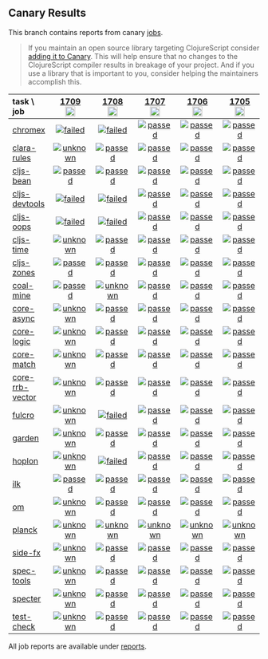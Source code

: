 ## Canary Results

This branch contains reports from canary [jobs](https://github.com/cljs-oss/canary/tree/jobs).

> If you maintain an open source library targeting ClojureScript consider [adding it to Canary](https://github.com/cljs-oss/canary/tree/master#how-to-participate). This will help ensure that no changes to the ClojureScript compiler results in breakage of your project. And if you use a library that is important to you, consider helping the maintainers accomplish this.

[//]: # (begin_overview_table)

| task \ job | <a href="reports/2021/03/06/job-001709-1.10.836-69b66374" title="job #1709&#xA;&#xA;job&#xA;&#xA;requested by BinaryAge Bot (@babot) on 2021-03-06T11:07:54Z">1709<br/><img width=20 height=20 src="https://avatars.githubusercontent.com/u/1476765?v=4&s=60"></a> | <a href="reports/2021/03/05/job-001708-1.10.835-715cdc07" title="job #1708&#xA;&#xA;job&#xA;&#xA;requested by BinaryAge Bot (@babot) on 2021-03-05T11:08:09Z">1708<br/><img width=20 height=20 src="https://avatars.githubusercontent.com/u/1476765?v=4&s=60"></a> | <a href="reports/2021/03/04/job-001707-1.10.834-496cbc29" title="job #1707&#xA;&#xA;job&#xA;&#xA;requested by BinaryAge Bot (@babot) on 2021-03-04T11:08:03Z">1707<br/><img width=20 height=20 src="https://avatars.githubusercontent.com/u/1476765?v=4&s=60"></a> | <a href="reports/2021/03/03/job-001706-1.10.834-496cbc29" title="job #1706&#xA;&#xA;job&#xA;&#xA;requested by BinaryAge Bot (@babot) on 2021-03-03T11:08:01Z">1706<br/><img width=20 height=20 src="https://avatars.githubusercontent.com/u/1476765?v=4&s=60"></a> | <a href="reports/2021/03/02/job-001705-1.10.834-496cbc29" title="job #1705&#xA;&#xA;job&#xA;&#xA;requested by BinaryAge Bot (@babot) on 2021-03-02T11:06:49Z">1705<br/><img width=20 height=20 src="https://avatars.githubusercontent.com/u/1476765?v=4&s=60"></a> | <a href="reports/2021/03/01/job-001704-1.10.834-496cbc29" title="job #1704&#xA;&#xA;job&#xA;&#xA;requested by BinaryAge Bot (@babot) on 2021-03-01T11:15:41Z">1704<br/><img width=20 height=20 src="https://avatars.githubusercontent.com/u/1476765?v=4&s=60"></a> | <a href="reports/2021/02/28/job-001703-1.10.834-496cbc29" title="job #1703&#xA;&#xA;job&#xA;&#xA;requested by BinaryAge Bot (@babot) on 2021-02-28T11:08:00Z">1703<br/><img width=20 height=20 src="https://avatars.githubusercontent.com/u/1476765?v=4&s=60"></a> | <a href="reports/2021/02/27/job-001702-1.10.834-496cbc29" title="job #1702&#xA;&#xA;job&#xA;&#xA;requested by BinaryAge Bot (@babot) on 2021-02-27T11:08:04Z">1702<br/><img width=20 height=20 src="https://avatars.githubusercontent.com/u/1476765?v=4&s=60"></a> | <a href="reports/2021/02/26/job-001701-1.10.834-496cbc29" title="job #1701&#xA;&#xA;job&#xA;&#xA;requested by BinaryAge Bot (@babot) on 2021-02-26T11:12:28Z">1701<br/><img width=20 height=20 src="https://avatars.githubusercontent.com/u/1476765?v=4&s=60"></a> | <a href="reports/2021/02/25/job-001700-1.10.834-496cbc29" title="job #1700&#xA;&#xA;job&#xA;&#xA;requested by BinaryAge Bot (@babot) on 2021-02-25T11:07:54Z">1700<br/><img width=20 height=20 src="https://avatars.githubusercontent.com/u/1476765?v=4&s=60"></a> |
| :--- | :---: | :---: | :---: | :---: | :---: | :---: | :---: | :---: | :---: | :---: |
| [chromex](https://github.com/binaryage/chromex) | <a href="reports/2021/03/06/job-001709-1.10.836-69b66374#-chromex"><img title="failed" src="http://box.binaryage.com/s-failed.svg"><a> | <a href="reports/2021/03/05/job-001708-1.10.835-715cdc07#-chromex"><img title="failed" src="http://box.binaryage.com/s-failed.svg"><a> | <a href="reports/2021/03/04/job-001707-1.10.834-496cbc29#-chromex"><img title="passed" src="http://box.binaryage.com/s-passed.svg"><a> | <a href="reports/2021/03/03/job-001706-1.10.834-496cbc29#-chromex"><img title="passed" src="http://box.binaryage.com/s-passed.svg"><a> | <a href="reports/2021/03/02/job-001705-1.10.834-496cbc29#-chromex"><img title="passed" src="http://box.binaryage.com/s-passed.svg"><a> | <a href="reports/2021/03/01/job-001704-1.10.834-496cbc29#-chromex"><img title="passed" src="http://box.binaryage.com/s-passed.svg"><a> | <a href="reports/2021/02/28/job-001703-1.10.834-496cbc29#-chromex"><img title="passed" src="http://box.binaryage.com/s-passed.svg"><a> | <a href="reports/2021/02/27/job-001702-1.10.834-496cbc29#-chromex"><img title="passed" src="http://box.binaryage.com/s-passed.svg"><a> | <a href="reports/2021/02/26/job-001701-1.10.834-496cbc29#-chromex"><img title="passed" src="http://box.binaryage.com/s-passed.svg"><a> | <a href="reports/2021/02/25/job-001700-1.10.834-496cbc29#-chromex"><img title="passed" src="http://box.binaryage.com/s-passed.svg"><a> |
| [clara-rules](https://github.com/cerner/clara-rules) | <a href="reports/2021/03/06/job-001709-1.10.836-69b66374#-clara-rules"><img title="unknown" src="http://box.binaryage.com/s-unknown.svg"><a> | <a href="reports/2021/03/05/job-001708-1.10.835-715cdc07#-clara-rules"><img title="passed" src="http://box.binaryage.com/s-passed.svg"><a> | <a href="reports/2021/03/04/job-001707-1.10.834-496cbc29#-clara-rules"><img title="passed" src="http://box.binaryage.com/s-passed.svg"><a> | <a href="reports/2021/03/03/job-001706-1.10.834-496cbc29#-clara-rules"><img title="passed" src="http://box.binaryage.com/s-passed.svg"><a> | <a href="reports/2021/03/02/job-001705-1.10.834-496cbc29#-clara-rules"><img title="passed" src="http://box.binaryage.com/s-passed.svg"><a> | <a href="reports/2021/03/01/job-001704-1.10.834-496cbc29#-clara-rules"><img title="passed" src="http://box.binaryage.com/s-passed.svg"><a> | <a href="reports/2021/02/28/job-001703-1.10.834-496cbc29#-clara-rules"><img title="passed" src="http://box.binaryage.com/s-passed.svg"><a> | <a href="reports/2021/02/27/job-001702-1.10.834-496cbc29#-clara-rules"><img title="passed" src="http://box.binaryage.com/s-passed.svg"><a> | <a href="reports/2021/02/26/job-001701-1.10.834-496cbc29#-clara-rules"><img title="passed" src="http://box.binaryage.com/s-passed.svg"><a> | <a href="reports/2021/02/25/job-001700-1.10.834-496cbc29#-clara-rules"><img title="passed" src="http://box.binaryage.com/s-passed.svg"><a> |
| [cljs-bean](https://github.com/mfikes/cljs-bean) | <a href="reports/2021/03/06/job-001709-1.10.836-69b66374#-cljs-bean"><img title="passed" src="http://box.binaryage.com/s-passed.svg"><a> | <a href="reports/2021/03/05/job-001708-1.10.835-715cdc07#-cljs-bean"><img title="passed" src="http://box.binaryage.com/s-passed.svg"><a> | <a href="reports/2021/03/04/job-001707-1.10.834-496cbc29#-cljs-bean"><img title="passed" src="http://box.binaryage.com/s-passed.svg"><a> | <a href="reports/2021/03/03/job-001706-1.10.834-496cbc29#-cljs-bean"><img title="passed" src="http://box.binaryage.com/s-passed.svg"><a> | <a href="reports/2021/03/02/job-001705-1.10.834-496cbc29#-cljs-bean"><img title="passed" src="http://box.binaryage.com/s-passed.svg"><a> | <a href="reports/2021/03/01/job-001704-1.10.834-496cbc29#-cljs-bean"><img title="passed" src="http://box.binaryage.com/s-passed.svg"><a> | <a href="reports/2021/02/28/job-001703-1.10.834-496cbc29#-cljs-bean"><img title="passed" src="http://box.binaryage.com/s-passed.svg"><a> | <a href="reports/2021/02/27/job-001702-1.10.834-496cbc29#-cljs-bean"><img title="passed" src="http://box.binaryage.com/s-passed.svg"><a> | <a href="reports/2021/02/26/job-001701-1.10.834-496cbc29#-cljs-bean"><img title="passed" src="http://box.binaryage.com/s-passed.svg"><a> | <a href="reports/2021/02/25/job-001700-1.10.834-496cbc29#-cljs-bean"><img title="passed" src="http://box.binaryage.com/s-passed.svg"><a> |
| [cljs-devtools](https://github.com/binaryage/cljs-devtools) | <a href="reports/2021/03/06/job-001709-1.10.836-69b66374#-cljs-devtools"><img title="failed" src="http://box.binaryage.com/s-failed.svg"><a> | <a href="reports/2021/03/05/job-001708-1.10.835-715cdc07#-cljs-devtools"><img title="failed" src="http://box.binaryage.com/s-failed.svg"><a> | <a href="reports/2021/03/04/job-001707-1.10.834-496cbc29#-cljs-devtools"><img title="passed" src="http://box.binaryage.com/s-passed.svg"><a> | <a href="reports/2021/03/03/job-001706-1.10.834-496cbc29#-cljs-devtools"><img title="passed" src="http://box.binaryage.com/s-passed.svg"><a> | <a href="reports/2021/03/02/job-001705-1.10.834-496cbc29#-cljs-devtools"><img title="passed" src="http://box.binaryage.com/s-passed.svg"><a> | <a href="reports/2021/03/01/job-001704-1.10.834-496cbc29#-cljs-devtools"><img title="passed" src="http://box.binaryage.com/s-passed.svg"><a> | <a href="reports/2021/02/28/job-001703-1.10.834-496cbc29#-cljs-devtools"><img title="passed" src="http://box.binaryage.com/s-passed.svg"><a> | <a href="reports/2021/02/27/job-001702-1.10.834-496cbc29#-cljs-devtools"><img title="passed" src="http://box.binaryage.com/s-passed.svg"><a> | <a href="reports/2021/02/26/job-001701-1.10.834-496cbc29#-cljs-devtools"><img title="passed" src="http://box.binaryage.com/s-passed.svg"><a> | <a href="reports/2021/02/25/job-001700-1.10.834-496cbc29#-cljs-devtools"><img title="passed" src="http://box.binaryage.com/s-passed.svg"><a> |
| [cljs-oops](https://github.com/binaryage/cljs-oops) | <a href="reports/2021/03/06/job-001709-1.10.836-69b66374#-cljs-oops"><img title="failed" src="http://box.binaryage.com/s-failed.svg"><a> | <a href="reports/2021/03/05/job-001708-1.10.835-715cdc07#-cljs-oops"><img title="failed" src="http://box.binaryage.com/s-failed.svg"><a> | <a href="reports/2021/03/04/job-001707-1.10.834-496cbc29#-cljs-oops"><img title="passed" src="http://box.binaryage.com/s-passed.svg"><a> | <a href="reports/2021/03/03/job-001706-1.10.834-496cbc29#-cljs-oops"><img title="passed" src="http://box.binaryage.com/s-passed.svg"><a> | <a href="reports/2021/03/02/job-001705-1.10.834-496cbc29#-cljs-oops"><img title="passed" src="http://box.binaryage.com/s-passed.svg"><a> | <a href="reports/2021/03/01/job-001704-1.10.834-496cbc29#-cljs-oops"><img title="passed" src="http://box.binaryage.com/s-passed.svg"><a> | <a href="reports/2021/02/28/job-001703-1.10.834-496cbc29#-cljs-oops"><img title="passed" src="http://box.binaryage.com/s-passed.svg"><a> | <a href="reports/2021/02/27/job-001702-1.10.834-496cbc29#-cljs-oops"><img title="passed" src="http://box.binaryage.com/s-passed.svg"><a> | <a href="reports/2021/02/26/job-001701-1.10.834-496cbc29#-cljs-oops"><img title="passed" src="http://box.binaryage.com/s-passed.svg"><a> | <a href="reports/2021/02/25/job-001700-1.10.834-496cbc29#-cljs-oops"><img title="passed" src="http://box.binaryage.com/s-passed.svg"><a> |
| [cljs-time](https://github.com/andrewmcveigh/cljs-time) | <a href="reports/2021/03/06/job-001709-1.10.836-69b66374#-cljs-time"><img title="unknown" src="http://box.binaryage.com/s-unknown.svg"><a> | <a href="reports/2021/03/05/job-001708-1.10.835-715cdc07#-cljs-time"><img title="passed" src="http://box.binaryage.com/s-passed.svg"><a> | <a href="reports/2021/03/04/job-001707-1.10.834-496cbc29#-cljs-time"><img title="passed" src="http://box.binaryage.com/s-passed.svg"><a> | <a href="reports/2021/03/03/job-001706-1.10.834-496cbc29#-cljs-time"><img title="passed" src="http://box.binaryage.com/s-passed.svg"><a> | <a href="reports/2021/03/02/job-001705-1.10.834-496cbc29#-cljs-time"><img title="passed" src="http://box.binaryage.com/s-passed.svg"><a> | <a href="reports/2021/03/01/job-001704-1.10.834-496cbc29#-cljs-time"><img title="passed" src="http://box.binaryage.com/s-passed.svg"><a> | <a href="reports/2021/02/28/job-001703-1.10.834-496cbc29#-cljs-time"><img title="passed" src="http://box.binaryage.com/s-passed.svg"><a> | <a href="reports/2021/02/27/job-001702-1.10.834-496cbc29#-cljs-time"><img title="passed" src="http://box.binaryage.com/s-passed.svg"><a> | <a href="reports/2021/02/26/job-001701-1.10.834-496cbc29#-cljs-time"><img title="passed" src="http://box.binaryage.com/s-passed.svg"><a> | <a href="reports/2021/02/25/job-001700-1.10.834-496cbc29#-cljs-time"><img title="passed" src="http://box.binaryage.com/s-passed.svg"><a> |
| [cljs-zones](https://github.com/binaryage/cljs-zones) | <a href="reports/2021/03/06/job-001709-1.10.836-69b66374#-cljs-zones"><img title="passed" src="http://box.binaryage.com/s-passed.svg"><a> | <a href="reports/2021/03/05/job-001708-1.10.835-715cdc07#-cljs-zones"><img title="passed" src="http://box.binaryage.com/s-passed.svg"><a> | <a href="reports/2021/03/04/job-001707-1.10.834-496cbc29#-cljs-zones"><img title="passed" src="http://box.binaryage.com/s-passed.svg"><a> | <a href="reports/2021/03/03/job-001706-1.10.834-496cbc29#-cljs-zones"><img title="passed" src="http://box.binaryage.com/s-passed.svg"><a> | <a href="reports/2021/03/02/job-001705-1.10.834-496cbc29#-cljs-zones"><img title="passed" src="http://box.binaryage.com/s-passed.svg"><a> | <a href="reports/2021/03/01/job-001704-1.10.834-496cbc29#-cljs-zones"><img title="passed" src="http://box.binaryage.com/s-passed.svg"><a> | <a href="reports/2021/02/28/job-001703-1.10.834-496cbc29#-cljs-zones"><img title="passed" src="http://box.binaryage.com/s-passed.svg"><a> | <a href="reports/2021/02/27/job-001702-1.10.834-496cbc29#-cljs-zones"><img title="passed" src="http://box.binaryage.com/s-passed.svg"><a> | <a href="reports/2021/02/26/job-001701-1.10.834-496cbc29#-cljs-zones"><img title="passed" src="http://box.binaryage.com/s-passed.svg"><a> | <a href="reports/2021/02/25/job-001700-1.10.834-496cbc29#-cljs-zones"><img title="passed" src="http://box.binaryage.com/s-passed.svg"><a> |
| [coal-mine](https://github.com/mfikes/coal-mine) | <a href="reports/2021/03/06/job-001709-1.10.836-69b66374#-coal-mine"><img title="passed" src="http://box.binaryage.com/s-passed.svg"><a> | <a href="reports/2021/03/05/job-001708-1.10.835-715cdc07#-coal-mine"><img title="unknown" src="http://box.binaryage.com/s-unknown.svg"><a> | <a href="reports/2021/03/04/job-001707-1.10.834-496cbc29#-coal-mine"><img title="passed" src="http://box.binaryage.com/s-passed.svg"><a> | <a href="reports/2021/03/03/job-001706-1.10.834-496cbc29#-coal-mine"><img title="passed" src="http://box.binaryage.com/s-passed.svg"><a> | <a href="reports/2021/03/02/job-001705-1.10.834-496cbc29#-coal-mine"><img title="passed" src="http://box.binaryage.com/s-passed.svg"><a> | <a href="reports/2021/03/01/job-001704-1.10.834-496cbc29#-coal-mine"><img title="passed" src="http://box.binaryage.com/s-passed.svg"><a> | <a href="reports/2021/02/28/job-001703-1.10.834-496cbc29#-coal-mine"><img title="passed" src="http://box.binaryage.com/s-passed.svg"><a> | <a href="reports/2021/02/27/job-001702-1.10.834-496cbc29#-coal-mine"><img title="passed" src="http://box.binaryage.com/s-passed.svg"><a> | <a href="reports/2021/02/26/job-001701-1.10.834-496cbc29#-coal-mine"><img title="passed" src="http://box.binaryage.com/s-passed.svg"><a> | <a href="reports/2021/02/25/job-001700-1.10.834-496cbc29#-coal-mine"><img title="passed" src="http://box.binaryage.com/s-passed.svg"><a> |
| [core-async](https://github.com/clojure/core.async) | <a href="reports/2021/03/06/job-001709-1.10.836-69b66374#-core-async"><img title="unknown" src="http://box.binaryage.com/s-unknown.svg"><a> | <a href="reports/2021/03/05/job-001708-1.10.835-715cdc07#-core-async"><img title="passed" src="http://box.binaryage.com/s-passed.svg"><a> | <a href="reports/2021/03/04/job-001707-1.10.834-496cbc29#-core-async"><img title="passed" src="http://box.binaryage.com/s-passed.svg"><a> | <a href="reports/2021/03/03/job-001706-1.10.834-496cbc29#-core-async"><img title="passed" src="http://box.binaryage.com/s-passed.svg"><a> | <a href="reports/2021/03/02/job-001705-1.10.834-496cbc29#-core-async"><img title="passed" src="http://box.binaryage.com/s-passed.svg"><a> | <a href="reports/2021/03/01/job-001704-1.10.834-496cbc29#-core-async"><img title="passed" src="http://box.binaryage.com/s-passed.svg"><a> | <a href="reports/2021/02/28/job-001703-1.10.834-496cbc29#-core-async"><img title="passed" src="http://box.binaryage.com/s-passed.svg"><a> | <a href="reports/2021/02/27/job-001702-1.10.834-496cbc29#-core-async"><img title="passed" src="http://box.binaryage.com/s-passed.svg"><a> | <a href="reports/2021/02/26/job-001701-1.10.834-496cbc29#-core-async"><img title="passed" src="http://box.binaryage.com/s-passed.svg"><a> | <a href="reports/2021/02/25/job-001700-1.10.834-496cbc29#-core-async"><img title="passed" src="http://box.binaryage.com/s-passed.svg"><a> |
| [core-logic](https://github.com/clojure/core.logic) | <a href="reports/2021/03/06/job-001709-1.10.836-69b66374#-core-logic"><img title="unknown" src="http://box.binaryage.com/s-unknown.svg"><a> | <a href="reports/2021/03/05/job-001708-1.10.835-715cdc07#-core-logic"><img title="passed" src="http://box.binaryage.com/s-passed.svg"><a> | <a href="reports/2021/03/04/job-001707-1.10.834-496cbc29#-core-logic"><img title="passed" src="http://box.binaryage.com/s-passed.svg"><a> | <a href="reports/2021/03/03/job-001706-1.10.834-496cbc29#-core-logic"><img title="passed" src="http://box.binaryage.com/s-passed.svg"><a> | <a href="reports/2021/03/02/job-001705-1.10.834-496cbc29#-core-logic"><img title="passed" src="http://box.binaryage.com/s-passed.svg"><a> | <a href="reports/2021/03/01/job-001704-1.10.834-496cbc29#-core-logic"><img title="passed" src="http://box.binaryage.com/s-passed.svg"><a> | <a href="reports/2021/02/28/job-001703-1.10.834-496cbc29#-core-logic"><img title="passed" src="http://box.binaryage.com/s-passed.svg"><a> | <a href="reports/2021/02/27/job-001702-1.10.834-496cbc29#-core-logic"><img title="passed" src="http://box.binaryage.com/s-passed.svg"><a> | <a href="reports/2021/02/26/job-001701-1.10.834-496cbc29#-core-logic"><img title="passed" src="http://box.binaryage.com/s-passed.svg"><a> | <a href="reports/2021/02/25/job-001700-1.10.834-496cbc29#-core-logic"><img title="passed" src="http://box.binaryage.com/s-passed.svg"><a> |
| [core-match](https://github.com/clojure/core.match) | <a href="reports/2021/03/06/job-001709-1.10.836-69b66374#-core-match"><img title="unknown" src="http://box.binaryage.com/s-unknown.svg"><a> | <a href="reports/2021/03/05/job-001708-1.10.835-715cdc07#-core-match"><img title="passed" src="http://box.binaryage.com/s-passed.svg"><a> | <a href="reports/2021/03/04/job-001707-1.10.834-496cbc29#-core-match"><img title="passed" src="http://box.binaryage.com/s-passed.svg"><a> | <a href="reports/2021/03/03/job-001706-1.10.834-496cbc29#-core-match"><img title="passed" src="http://box.binaryage.com/s-passed.svg"><a> | <a href="reports/2021/03/02/job-001705-1.10.834-496cbc29#-core-match"><img title="passed" src="http://box.binaryage.com/s-passed.svg"><a> | <a href="reports/2021/03/01/job-001704-1.10.834-496cbc29#-core-match"><img title="passed" src="http://box.binaryage.com/s-passed.svg"><a> | <a href="reports/2021/02/28/job-001703-1.10.834-496cbc29#-core-match"><img title="passed" src="http://box.binaryage.com/s-passed.svg"><a> | <a href="reports/2021/02/27/job-001702-1.10.834-496cbc29#-core-match"><img title="passed" src="http://box.binaryage.com/s-passed.svg"><a> | <a href="reports/2021/02/26/job-001701-1.10.834-496cbc29#-core-match"><img title="passed" src="http://box.binaryage.com/s-passed.svg"><a> | <a href="reports/2021/02/25/job-001700-1.10.834-496cbc29#-core-match"><img title="passed" src="http://box.binaryage.com/s-passed.svg"><a> |
| [core-rrb-vector](https://github.com/clojure/core.rrb-vector) | <a href="reports/2021/03/06/job-001709-1.10.836-69b66374#-core-rrb-vector"><img title="unknown" src="http://box.binaryage.com/s-unknown.svg"><a> | <a href="reports/2021/03/05/job-001708-1.10.835-715cdc07#-core-rrb-vector"><img title="passed" src="http://box.binaryage.com/s-passed.svg"><a> | <a href="reports/2021/03/04/job-001707-1.10.834-496cbc29#-core-rrb-vector"><img title="passed" src="http://box.binaryage.com/s-passed.svg"><a> | <a href="reports/2021/03/03/job-001706-1.10.834-496cbc29#-core-rrb-vector"><img title="passed" src="http://box.binaryage.com/s-passed.svg"><a> | <a href="reports/2021/03/02/job-001705-1.10.834-496cbc29#-core-rrb-vector"><img title="passed" src="http://box.binaryage.com/s-passed.svg"><a> | <a href="reports/2021/03/01/job-001704-1.10.834-496cbc29#-core-rrb-vector"><img title="passed" src="http://box.binaryage.com/s-passed.svg"><a> | <a href="reports/2021/02/28/job-001703-1.10.834-496cbc29#-core-rrb-vector"><img title="passed" src="http://box.binaryage.com/s-passed.svg"><a> | <a href="reports/2021/02/27/job-001702-1.10.834-496cbc29#-core-rrb-vector"><img title="passed" src="http://box.binaryage.com/s-passed.svg"><a> | <a href="reports/2021/02/26/job-001701-1.10.834-496cbc29#-core-rrb-vector"><img title="passed" src="http://box.binaryage.com/s-passed.svg"><a> | <a href="reports/2021/02/25/job-001700-1.10.834-496cbc29#-core-rrb-vector"><img title="passed" src="http://box.binaryage.com/s-passed.svg"><a> |
| [fulcro](https://github.com/fulcrologic/fulcro) | <a href="reports/2021/03/06/job-001709-1.10.836-69b66374#-fulcro"><img title="unknown" src="http://box.binaryage.com/s-unknown.svg"><a> | <a href="reports/2021/03/05/job-001708-1.10.835-715cdc07#-fulcro"><img title="failed" src="http://box.binaryage.com/s-failed.svg"><a> | <a href="reports/2021/03/04/job-001707-1.10.834-496cbc29#-fulcro"><img title="passed" src="http://box.binaryage.com/s-passed.svg"><a> | <a href="reports/2021/03/03/job-001706-1.10.834-496cbc29#-fulcro"><img title="passed" src="http://box.binaryage.com/s-passed.svg"><a> | <a href="reports/2021/03/02/job-001705-1.10.834-496cbc29#-fulcro"><img title="passed" src="http://box.binaryage.com/s-passed.svg"><a> | <a href="reports/2021/03/01/job-001704-1.10.834-496cbc29#-fulcro"><img title="passed" src="http://box.binaryage.com/s-passed.svg"><a> | <a href="reports/2021/02/28/job-001703-1.10.834-496cbc29#-fulcro"><img title="passed" src="http://box.binaryage.com/s-passed.svg"><a> | <a href="reports/2021/02/27/job-001702-1.10.834-496cbc29#-fulcro"><img title="passed" src="http://box.binaryage.com/s-passed.svg"><a> | <a href="reports/2021/02/26/job-001701-1.10.834-496cbc29#-fulcro"><img title="passed" src="http://box.binaryage.com/s-passed.svg"><a> | <a href="reports/2021/02/25/job-001700-1.10.834-496cbc29#-fulcro"><img title="passed" src="http://box.binaryage.com/s-passed.svg"><a> |
| [garden](https://github.com/noprompt/garden) | <a href="reports/2021/03/06/job-001709-1.10.836-69b66374#-garden"><img title="unknown" src="http://box.binaryage.com/s-unknown.svg"><a> | <a href="reports/2021/03/05/job-001708-1.10.835-715cdc07#-garden"><img title="passed" src="http://box.binaryage.com/s-passed.svg"><a> | <a href="reports/2021/03/04/job-001707-1.10.834-496cbc29#-garden"><img title="passed" src="http://box.binaryage.com/s-passed.svg"><a> | <a href="reports/2021/03/03/job-001706-1.10.834-496cbc29#-garden"><img title="passed" src="http://box.binaryage.com/s-passed.svg"><a> | <a href="reports/2021/03/02/job-001705-1.10.834-496cbc29#-garden"><img title="passed" src="http://box.binaryage.com/s-passed.svg"><a> | <a href="reports/2021/03/01/job-001704-1.10.834-496cbc29#-garden"><img title="passed" src="http://box.binaryage.com/s-passed.svg"><a> | <a href="reports/2021/02/28/job-001703-1.10.834-496cbc29#-garden"><img title="passed" src="http://box.binaryage.com/s-passed.svg"><a> | <a href="reports/2021/02/27/job-001702-1.10.834-496cbc29#-garden"><img title="passed" src="http://box.binaryage.com/s-passed.svg"><a> | <a href="reports/2021/02/26/job-001701-1.10.834-496cbc29#-garden"><img title="passed" src="http://box.binaryage.com/s-passed.svg"><a> | <a href="reports/2021/02/25/job-001700-1.10.834-496cbc29#-garden"><img title="passed" src="http://box.binaryage.com/s-passed.svg"><a> |
| [hoplon](https://github.com/hoplon/hoplon) | <a href="reports/2021/03/06/job-001709-1.10.836-69b66374#-hoplon"><img title="unknown" src="http://box.binaryage.com/s-unknown.svg"><a> | <a href="reports/2021/03/05/job-001708-1.10.835-715cdc07#-hoplon"><img title="failed" src="http://box.binaryage.com/s-failed.svg"><a> | <a href="reports/2021/03/04/job-001707-1.10.834-496cbc29#-hoplon"><img title="passed" src="http://box.binaryage.com/s-passed.svg"><a> | <a href="reports/2021/03/03/job-001706-1.10.834-496cbc29#-hoplon"><img title="passed" src="http://box.binaryage.com/s-passed.svg"><a> | <a href="reports/2021/03/02/job-001705-1.10.834-496cbc29#-hoplon"><img title="passed" src="http://box.binaryage.com/s-passed.svg"><a> | <a href="reports/2021/03/01/job-001704-1.10.834-496cbc29#-hoplon"><img title="passed" src="http://box.binaryage.com/s-passed.svg"><a> | <a href="reports/2021/02/28/job-001703-1.10.834-496cbc29#-hoplon"><img title="passed" src="http://box.binaryage.com/s-passed.svg"><a> | <a href="reports/2021/02/27/job-001702-1.10.834-496cbc29#-hoplon"><img title="passed" src="http://box.binaryage.com/s-passed.svg"><a> | <a href="reports/2021/02/26/job-001701-1.10.834-496cbc29#-hoplon"><img title="passed" src="http://box.binaryage.com/s-passed.svg"><a> | <a href="reports/2021/02/25/job-001700-1.10.834-496cbc29#-hoplon"><img title="passed" src="http://box.binaryage.com/s-passed.svg"><a> |
| [ilk](https://github.com/mfikes/ilk) | <a href="reports/2021/03/06/job-001709-1.10.836-69b66374#-ilk"><img title="passed" src="http://box.binaryage.com/s-passed.svg"><a> | <a href="reports/2021/03/05/job-001708-1.10.835-715cdc07#-ilk"><img title="passed" src="http://box.binaryage.com/s-passed.svg"><a> | <a href="reports/2021/03/04/job-001707-1.10.834-496cbc29#-ilk"><img title="passed" src="http://box.binaryage.com/s-passed.svg"><a> | <a href="reports/2021/03/03/job-001706-1.10.834-496cbc29#-ilk"><img title="passed" src="http://box.binaryage.com/s-passed.svg"><a> | <a href="reports/2021/03/02/job-001705-1.10.834-496cbc29#-ilk"><img title="passed" src="http://box.binaryage.com/s-passed.svg"><a> | <a href="reports/2021/03/01/job-001704-1.10.834-496cbc29#-ilk"><img title="passed" src="http://box.binaryage.com/s-passed.svg"><a> | <a href="reports/2021/02/28/job-001703-1.10.834-496cbc29#-ilk"><img title="passed" src="http://box.binaryage.com/s-passed.svg"><a> | <a href="reports/2021/02/27/job-001702-1.10.834-496cbc29#-ilk"><img title="passed" src="http://box.binaryage.com/s-passed.svg"><a> | <a href="reports/2021/02/26/job-001701-1.10.834-496cbc29#-ilk"><img title="passed" src="http://box.binaryage.com/s-passed.svg"><a> | <a href="reports/2021/02/25/job-001700-1.10.834-496cbc29#-ilk"><img title="passed" src="http://box.binaryage.com/s-passed.svg"><a> |
| [om](https://github.com/omcljs/om) | <a href="reports/2021/03/06/job-001709-1.10.836-69b66374#-om"><img title="unknown" src="http://box.binaryage.com/s-unknown.svg"><a> | <a href="reports/2021/03/05/job-001708-1.10.835-715cdc07#-om"><img title="passed" src="http://box.binaryage.com/s-passed.svg"><a> | <a href="reports/2021/03/04/job-001707-1.10.834-496cbc29#-om"><img title="passed" src="http://box.binaryage.com/s-passed.svg"><a> | <a href="reports/2021/03/03/job-001706-1.10.834-496cbc29#-om"><img title="passed" src="http://box.binaryage.com/s-passed.svg"><a> | <a href="reports/2021/03/02/job-001705-1.10.834-496cbc29#-om"><img title="passed" src="http://box.binaryage.com/s-passed.svg"><a> | <a href="reports/2021/03/01/job-001704-1.10.834-496cbc29#-om"><img title="passed" src="http://box.binaryage.com/s-passed.svg"><a> | <a href="reports/2021/02/28/job-001703-1.10.834-496cbc29#-om"><img title="passed" src="http://box.binaryage.com/s-passed.svg"><a> | <a href="reports/2021/02/27/job-001702-1.10.834-496cbc29#-om"><img title="passed" src="http://box.binaryage.com/s-passed.svg"><a> | <a href="reports/2021/02/26/job-001701-1.10.834-496cbc29#-om"><img title="passed" src="http://box.binaryage.com/s-passed.svg"><a> | <a href="reports/2021/02/25/job-001700-1.10.834-496cbc29#-om"><img title="passed" src="http://box.binaryage.com/s-passed.svg"><a> |
| [planck](https://github.com/planck-repl/planck) | <a href="reports/2021/03/06/job-001709-1.10.836-69b66374#-planck"><img title="unknown" src="http://box.binaryage.com/s-unknown.svg"><a> | <a href="reports/2021/03/05/job-001708-1.10.835-715cdc07#-planck"><img title="unknown" src="http://box.binaryage.com/s-unknown.svg"><a> | <a href="reports/2021/03/04/job-001707-1.10.834-496cbc29#-planck"><img title="unknown" src="http://box.binaryage.com/s-unknown.svg"><a> | <a href="reports/2021/03/03/job-001706-1.10.834-496cbc29#-planck"><img title="unknown" src="http://box.binaryage.com/s-unknown.svg"><a> | <a href="reports/2021/03/02/job-001705-1.10.834-496cbc29#-planck"><img title="unknown" src="http://box.binaryage.com/s-unknown.svg"><a> | <a href="reports/2021/03/01/job-001704-1.10.834-496cbc29#-planck"><img title="unknown" src="http://box.binaryage.com/s-unknown.svg"><a> | <a href="reports/2021/02/28/job-001703-1.10.834-496cbc29#-planck"><img title="unknown" src="http://box.binaryage.com/s-unknown.svg"><a> | <a href="reports/2021/02/27/job-001702-1.10.834-496cbc29#-planck"><img title="unknown" src="http://box.binaryage.com/s-unknown.svg"><a> | <a href="reports/2021/02/26/job-001701-1.10.834-496cbc29#-planck"><img title="unknown" src="http://box.binaryage.com/s-unknown.svg"><a> | <a href="reports/2021/02/25/job-001700-1.10.834-496cbc29#-planck"><img title="unknown" src="http://box.binaryage.com/s-unknown.svg"><a> |
| [side-fx](https://github.com/cljsrn/side-fx) | <a href="reports/2021/03/06/job-001709-1.10.836-69b66374#-side-fx"><img title="unknown" src="http://box.binaryage.com/s-unknown.svg"><a> | <a href="reports/2021/03/05/job-001708-1.10.835-715cdc07#-side-fx"><img title="passed" src="http://box.binaryage.com/s-passed.svg"><a> | <a href="reports/2021/03/04/job-001707-1.10.834-496cbc29#-side-fx"><img title="passed" src="http://box.binaryage.com/s-passed.svg"><a> | <a href="reports/2021/03/03/job-001706-1.10.834-496cbc29#-side-fx"><img title="passed" src="http://box.binaryage.com/s-passed.svg"><a> | <a href="reports/2021/03/02/job-001705-1.10.834-496cbc29#-side-fx"><img title="passed" src="http://box.binaryage.com/s-passed.svg"><a> | <a href="reports/2021/03/01/job-001704-1.10.834-496cbc29#-side-fx"><img title="passed" src="http://box.binaryage.com/s-passed.svg"><a> | <a href="reports/2021/02/28/job-001703-1.10.834-496cbc29#-side-fx"><img title="passed" src="http://box.binaryage.com/s-passed.svg"><a> | <a href="reports/2021/02/27/job-001702-1.10.834-496cbc29#-side-fx"><img title="passed" src="http://box.binaryage.com/s-passed.svg"><a> | <a href="reports/2021/02/26/job-001701-1.10.834-496cbc29#-side-fx"><img title="passed" src="http://box.binaryage.com/s-passed.svg"><a> | <a href="reports/2021/02/25/job-001700-1.10.834-496cbc29#-side-fx"><img title="passed" src="http://box.binaryage.com/s-passed.svg"><a> |
| [spec-tools](https://github.com/metosin/spec-tools) | <a href="reports/2021/03/06/job-001709-1.10.836-69b66374#-spec-tools"><img title="unknown" src="http://box.binaryage.com/s-unknown.svg"><a> | <a href="reports/2021/03/05/job-001708-1.10.835-715cdc07#-spec-tools"><img title="passed" src="http://box.binaryage.com/s-passed.svg"><a> | <a href="reports/2021/03/04/job-001707-1.10.834-496cbc29#-spec-tools"><img title="passed" src="http://box.binaryage.com/s-passed.svg"><a> | <a href="reports/2021/03/03/job-001706-1.10.834-496cbc29#-spec-tools"><img title="passed" src="http://box.binaryage.com/s-passed.svg"><a> | <a href="reports/2021/03/02/job-001705-1.10.834-496cbc29#-spec-tools"><img title="passed" src="http://box.binaryage.com/s-passed.svg"><a> | <a href="reports/2021/03/01/job-001704-1.10.834-496cbc29#-spec-tools"><img title="passed" src="http://box.binaryage.com/s-passed.svg"><a> | <a href="reports/2021/02/28/job-001703-1.10.834-496cbc29#-spec-tools"><img title="passed" src="http://box.binaryage.com/s-passed.svg"><a> | <a href="reports/2021/02/27/job-001702-1.10.834-496cbc29#-spec-tools"><img title="passed" src="http://box.binaryage.com/s-passed.svg"><a> | <a href="reports/2021/02/26/job-001701-1.10.834-496cbc29#-spec-tools"><img title="passed" src="http://box.binaryage.com/s-passed.svg"><a> | <a href="reports/2021/02/25/job-001700-1.10.834-496cbc29#-spec-tools"><img title="passed" src="http://box.binaryage.com/s-passed.svg"><a> |
| [specter](https://github.com/nathanmarz/specter) | <a href="reports/2021/03/06/job-001709-1.10.836-69b66374#-specter"><img title="unknown" src="http://box.binaryage.com/s-unknown.svg"><a> | <a href="reports/2021/03/05/job-001708-1.10.835-715cdc07#-specter"><img title="passed" src="http://box.binaryage.com/s-passed.svg"><a> | <a href="reports/2021/03/04/job-001707-1.10.834-496cbc29#-specter"><img title="passed" src="http://box.binaryage.com/s-passed.svg"><a> | <a href="reports/2021/03/03/job-001706-1.10.834-496cbc29#-specter"><img title="passed" src="http://box.binaryage.com/s-passed.svg"><a> | <a href="reports/2021/03/02/job-001705-1.10.834-496cbc29#-specter"><img title="passed" src="http://box.binaryage.com/s-passed.svg"><a> | <a href="reports/2021/03/01/job-001704-1.10.834-496cbc29#-specter"><img title="passed" src="http://box.binaryage.com/s-passed.svg"><a> | <a href="reports/2021/02/28/job-001703-1.10.834-496cbc29#-specter"><img title="passed" src="http://box.binaryage.com/s-passed.svg"><a> | <a href="reports/2021/02/27/job-001702-1.10.834-496cbc29#-specter"><img title="passed" src="http://box.binaryage.com/s-passed.svg"><a> | <a href="reports/2021/02/26/job-001701-1.10.834-496cbc29#-specter"><img title="passed" src="http://box.binaryage.com/s-passed.svg"><a> | <a href="reports/2021/02/25/job-001700-1.10.834-496cbc29#-specter"><img title="passed" src="http://box.binaryage.com/s-passed.svg"><a> |
| [test-check](https://github.com/clojure/test.check) | <a href="reports/2021/03/06/job-001709-1.10.836-69b66374#-test-check"><img title="unknown" src="http://box.binaryage.com/s-unknown.svg"><a> | <a href="reports/2021/03/05/job-001708-1.10.835-715cdc07#-test-check"><img title="passed" src="http://box.binaryage.com/s-passed.svg"><a> | <a href="reports/2021/03/04/job-001707-1.10.834-496cbc29#-test-check"><img title="passed" src="http://box.binaryage.com/s-passed.svg"><a> | <a href="reports/2021/03/03/job-001706-1.10.834-496cbc29#-test-check"><img title="passed" src="http://box.binaryage.com/s-passed.svg"><a> | <a href="reports/2021/03/02/job-001705-1.10.834-496cbc29#-test-check"><img title="passed" src="http://box.binaryage.com/s-passed.svg"><a> | <a href="reports/2021/03/01/job-001704-1.10.834-496cbc29#-test-check"><img title="passed" src="http://box.binaryage.com/s-passed.svg"><a> | <a href="reports/2021/02/28/job-001703-1.10.834-496cbc29#-test-check"><img title="passed" src="http://box.binaryage.com/s-passed.svg"><a> | <a href="reports/2021/02/27/job-001702-1.10.834-496cbc29#-test-check"><img title="passed" src="http://box.binaryage.com/s-passed.svg"><a> | <a href="reports/2021/02/26/job-001701-1.10.834-496cbc29#-test-check"><img title="passed" src="http://box.binaryage.com/s-passed.svg"><a> | <a href="reports/2021/02/25/job-001700-1.10.834-496cbc29#-test-check"><img title="passed" src="http://box.binaryage.com/s-passed.svg"><a> |

[//]: # (end_overview_table)

All job reports are available under [reports](reports).
